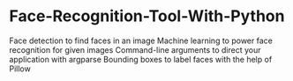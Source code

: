 # Face-Recognition-Tool-With-Python
Face detection to find faces in an image Machine learning to power face recognition for given images Command-line arguments to direct your application with argparse Bounding boxes to label faces with the help of Pillow
